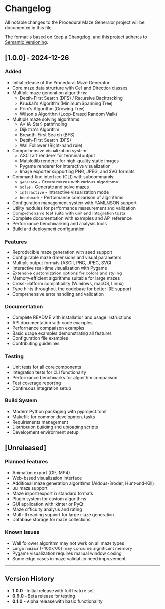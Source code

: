 # Changelog

All notable changes to the Procedural Maze Generator project will be documented in this file.

The format is based on [Keep a Changelog](https://keepachangelog.com/en/1.0.0/),
and this project adheres to [Semantic Versioning](https://semver.org/spec/v2.0.0.html).

## [1.0.0] - 2024-12-26

### Added
- Initial release of the Procedural Maze Generator
- Core maze data structure with Cell and Direction classes
- Multiple maze generation algorithms:
  - Depth-First Search (DFS) / Recursive Backtracking
  - Kruskal's Algorithm (Minimum Spanning Tree)
  - Prim's Algorithm (Growing Tree)
  - Wilson's Algorithm (Loop-Erased Random Walk)
- Multiple maze solving algorithms:
  - A* (A-Star) pathfinding
  - Dijkstra's Algorithm
  - Breadth-First Search (BFS)
  - Depth-First Search (DFS)
  - Wall Follower (Right-hand rule)
- Comprehensive visualization system:
  - ASCII art renderer for terminal output
  - Matplotlib renderer for high-quality static images
  - Pygame renderer for interactive visualization
  - Image exporter supporting PNG, JPEG, and SVG formats
- Command-line interface (CLI) with subcommands:
  - `generate` - Create mazes with various algorithms
  - `solve` - Generate and solve mazes
  - `interactive` - Interactive visualization mode
  - `benchmark` - Performance comparison of algorithms
- Configuration management system with YAML/JSON support
- Utility modules for performance measurement and validation
- Comprehensive test suite with unit and integration tests
- Complete documentation with examples and API reference
- Performance benchmarking and analysis tools
- Build and deployment configuration

### Features
- Reproducible maze generation with seed support
- Configurable maze dimensions and visual parameters
- Multiple output formats (ASCII, PNG, JPEG, SVG)
- Interactive real-time visualization with Pygame
- Extensive customization options for colors and styling
- Memory-efficient algorithms suitable for large mazes
- Cross-platform compatibility (Windows, macOS, Linux)
- Type hints throughout the codebase for better IDE support
- Comprehensive error handling and validation

### Documentation
- Complete README with installation and usage instructions
- API documentation with code examples
- Performance comparison examples
- Basic usage examples demonstrating all features
- Configuration file examples
- Contributing guidelines

### Testing
- Unit tests for all core components
- Integration tests for CLI functionality
- Performance benchmarks for algorithm comparison
- Test coverage reporting
- Continuous integration setup

### Build System
- Modern Python packaging with pyproject.toml
- Makefile for common development tasks
- Requirements management
- Distribution building and uploading scripts
- Development environment setup

## [Unreleased]

### Planned Features
- Animation export (GIF, MP4)
- Web-based visualization interface
- Additional maze generation algorithms (Aldous-Broder, Hunt-and-Kill)
- 3D maze support
- Maze import/export in standard formats
- Plugin system for custom algorithms
- GUI application with tkinter or PyQt
- Maze difficulty analysis and rating
- Multi-threading support for large maze generation
- Database storage for maze collections

### Known Issues
- Wall follower algorithm may not work on all maze types
- Large mazes (>100x100) may consume significant memory
- Pygame visualization requires manual window closing
- Some edge cases in maze validation need improvement

---

## Version History

- **1.0.0** - Initial release with full feature set
- **0.9.0** - Beta release for testing
- **0.1.0** - Alpha release with basic functionality
